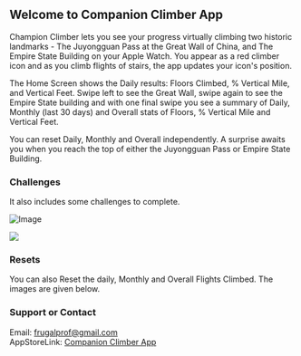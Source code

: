 ## Welcome to Companion Climber App

Champion Climber lets you see your progress virtually climbing two historic landmarks - The Juyongguan Pass at the Great Wall of China, and The Empire State Building on your Apple Watch. You appear as a red climber icon and as you climb flights of stairs, the app updates your icon's position.

The Home Screen shows the Daily results: Floors Climbed, % Vertical Mile, and Vertical Feet. Swipe left to see the Great Wall, swipe again to see the Empire State building and with one final swipe you see a summary of Daily, Monthly (last 30 days) and Overall stats of Floors, % Vertical Mile and Vertical Feet.

You can reset Daily, Monthly and Overall independently. A surprise awaits you when you reach the top of either the Juyongguan Pass or Empire State Building.


### Challenges

  It also includes some challenges to complete.

![Image](https://raw.githubusercontent.com/saad-creator/Companion.Climber/main/Appstore%20SS1.jpg)

<img src="https://raw.githubusercontent.com/saad-creator/Companion.Climber/main/Appstore%20SS1.jpg"/>




### Resets

  You can also Reset the daily, Monthly and Overall Flights Climbed. The images are given below.
  

### Support or Contact

Email: frugalprof@gmail.com <br>
AppStoreLink: [Companion Climber App](url)
